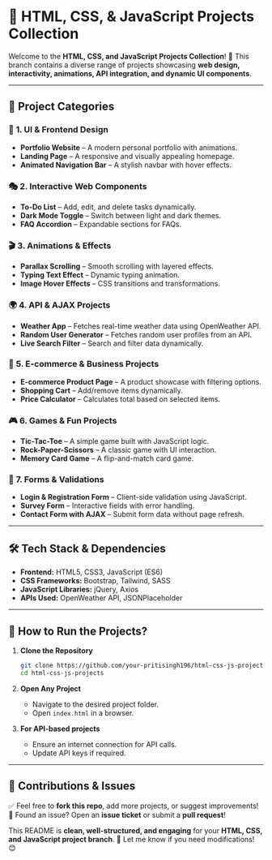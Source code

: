 
# 🚀 HTML, CSS, & JavaScript Projects Collection  

Welcome to the **HTML, CSS, and JavaScript Projects Collection**! 🎯 This branch contains a diverse range of projects showcasing **web design, interactivity, animations, API integration, and dynamic UI components**.  

---

## 📌 **Project Categories**  

### 🎨 **1. UI & Frontend Design**  
- **Portfolio Website** – A modern personal portfolio with animations.  
- **Landing Page** – A responsive and visually appealing homepage.  
- **Animated Navigation Bar** – A stylish navbar with hover effects.  

### 🎭 **2. Interactive Web Components**  
- **To-Do List** – Add, edit, and delete tasks dynamically.  
- **Dark Mode Toggle** – Switch between light and dark themes.  
- **FAQ Accordion** – Expandable sections for FAQs.  

### 🎬 **3. Animations & Effects**  
- **Parallax Scrolling** – Smooth scrolling with layered effects.  
- **Typing Text Effect** – Dynamic typing animation.  
- **Image Hover Effects** – CSS transitions and transformations.  

### 🌍 **4. API & AJAX Projects**  
- **Weather App** – Fetches real-time weather data using OpenWeather API.  
- **Random User Generator** – Fetches random user profiles from an API.  
- **Live Search Filter** – Search and filter data dynamically.  

### 🛒 **5. E-commerce & Business Projects**  
- **E-commerce Product Page** – A product showcase with filtering options.  
- **Shopping Cart** – Add/remove items dynamically.  
- **Price Calculator** – Calculates total based on selected items.  

### 🎮 **6. Games & Fun Projects**  
- **Tic-Tac-Toe** – A simple game built with JavaScript logic.  
- **Rock-Paper-Scissors** – A classic game with UI interaction.  
- **Memory Card Game** – A flip-and-match card game.  

### 📑 **7. Forms & Validations**  
- **Login & Registration Form** – Client-side validation using JavaScript.  
- **Survey Form** – Interactive fields with error handling.  
- **Contact Form with AJAX** – Submit form data without page refresh.  

---

## 🛠 **Tech Stack & Dependencies**  
- **Frontend:** HTML5, CSS3, JavaScript (ES6)  
- **CSS Frameworks:** Bootstrap, Tailwind, SASS  
- **JavaScript Libraries:** jQuery, Axios  
- **APIs Used:** OpenWeather API, JSONPlaceholder  

---

## 🚀 **How to Run the Projects?**  
1. **Clone the Repository**  
   ```sh
   git clone https://github.com/your-pritisingh196/html-css-js-projects.git
   cd html-css-js-projects
   ```  
2. **Open Any Project**  
   - Navigate to the desired project folder.  
   - Open `index.html` in a browser.  

3. **For API-based projects**  
   - Ensure an internet connection for API calls.  
   - Update API keys if required.  

---

## 📢 **Contributions & Issues**  
✅ Feel free to **fork this repo**, add more projects, or suggest improvements!  
📌 Found an issue? Open an **issue ticket** or submit a **pull request**!  



This README is **clean, well-structured, and engaging** for your **HTML, CSS, and JavaScript project branch**. 🚀 Let me know if you need modifications! 😊
